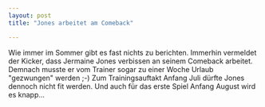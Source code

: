 ```yaml
---
layout: post
title: "Jones arbeitet am Comeback"

---
```


Wie immer im Sommer gibt es fast nichts zu berichten. Immerhin vermeldet der Kicker, dass Jermaine Jones verbissen an seinem Comeback arbeitet. Demnach musste er vom Trainer sogar zu einer Woche Urlaub "gezwungen" werden ;-) Zum Trainingsauftakt Anfang Juli dürfte Jones dennoch nicht fit werden. Und auch für das erste Spiel Anfang August wird es knapp...


